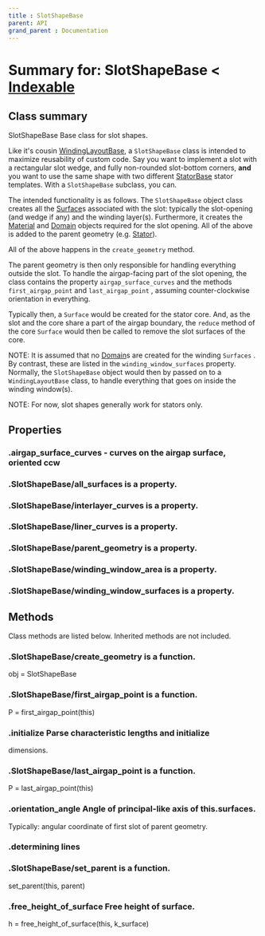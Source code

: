 ```yaml
---
title : SlotShapeBase
parent: API
grand_parent : Documentation
---
```

# Summary for: **SlotShapeBase**  < [Indexable](Indexable.html)

## Class summary

SlotShapeBase Base class for slot shapes.

Like it's cousin [WindingLayoutBase](WindingLayoutBase.html), a `SlotShapeBase`  class is
intended to maximize reusability of custom code. Say you want to
implement a slot with a rectangular slot wedge, and fully non-rounded
slot-bottom corners, **and**  you want to use the same shape with two
different [StatorBase](StatorBase.html) stator templates. With a `SlotShapeBase`
subclass, you can.

The intended functionality is as follows. The `SlotShapeBase`  object
class creates all the [Surface](Surface.html)s associated with the slot: typically
the slot-opening (and wedge if any) and the winding layer(s).
Furthermore, it creates the [Material](Material.html) and [Domain](Domain.html) objects required
for the slot opening. All of the above is added to the parent
geometry (e.g. [Stator](Stator.html)).

All of the above happens in the `create_geometry`  method.

The parent geometry is then only responsible for handling everything
outside the slot. To handle the airgap-facing part of the slot
opening, the class contains the property `airgap_surface_curves`  and
the methods `first_airgap_point`  and `last_airgap_point` , assuming
counter-clockwise orientation in everything.

Typically then, a `Surface`  would be created for the stator core.
And, as the slot and the core share a part of the airgap boundary,
the `reduce`  method of the core `Surface`  would then be called to
remove the slot surfaces of the core.

NOTE: It is assumed that no [Domain](Domain.html)s are created for the winding
`Surfaces` . By contrast, these are listed in the
`winding_window_surfaces`  property. Normally, the `SlotShapeBase`
object would then by passed on to a `WindingLayoutBase`  class, to
handle everything that goes on inside the winding window(s).

NOTE: For now, slot shapes generally work for stators only.

## Properties

### .**airgap_surface_curves** - curves on the airgap surface, oriented ccw

### .SlotShapeBase/**all_surfaces** is a property.

### .SlotShapeBase/**interlayer_curves** is a property.

### .SlotShapeBase/**liner_curves** is a property.

### .SlotShapeBase/**parent_geometry** is a property.

### .SlotShapeBase/**winding_window_area** is a property.

### .SlotShapeBase/**winding_window_surfaces** is a property.


## Methods

Class methods are listed below. Inherited methods are not included.

### .SlotShapeBase/**create_geometry** is a function.
obj = SlotShapeBase

### .SlotShapeBase/**first_airgap_point** is a function.
P = first_airgap_point(this)

### .**initialize** Parse characteristic lengths and initialize
dimensions.

### .SlotShapeBase/**last_airgap_point** is a function.
P = last_airgap_point(this)

### .**orientation_angle** Angle of principal-like axis of this.surfaces.

Typically: angular coordinate of first slot of parent geometry.

### .determining lines

### .SlotShapeBase/**set_parent** is a function.
set_parent(this, parent)

### .free_height_of_surface Free height of surface.

h = free_height_of_surface(this, k_surface)


